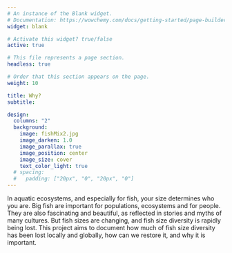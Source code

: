 ```yaml
---
# An instance of the Blank widget.
# Documentation: https://wowchemy.com/docs/getting-started/page-builder/
widget: blank

# Activate this widget? true/false
active: true

# This file represents a page section.
headless: true

# Order that this section appears on the page.
weight: 10

title: Why?
subtitle:

design:
  columns: "2"
  background:
    image: fishMix2.jpg
    image_darken: 1.0
    image_parallax: true
    image_position: center
    image_size: cover
    text_color_light: true
  # spacing:
  #   padding: ["20px", "0", "20px", "0"]
---
```


In aquatic ecosystems, and especially for fish, your size determines who you are. Big fish are important for populations, ecosystems and for people. They are also fascinating and beautiful, as reflected in stories and myths of many cultures. But fish sizes are changing, and fish size diversity is rapidly being lost. This project aims to document how much of fish size diversity has been lost locally and globally, how can we restore it, and why it is important. 


<!---
Ever heard **“the fish were bigger in my day”**?

But were they? And what’s going to happen next?

Science needs data to answer these questions.

**But first, why does size matter?**
In the ocean size can be key in determining how long you live, how many offspring you have, and how you respond to environmental conditions. Although they will grow to reach different shapes, sizes, and explore different habitats, most fish start out as tiny larvae. Larval fish can be orders of magnitude smaller than their adult size. A larval sunfish (or mola mola) can fit on your fingertips, but adults weigh up to ~1,000 kg (a dramatic increase in size). Meanwhile, larval tuna are the same size as larval anchovy (both ~3-4 mm), despite tuna growing up to ~3.7 m long (largest recorded) whilst anchovy max. out at ~10-25 cm.

**It's a big eat small world.**
In a fluid environment where a half-eaten meal can be swept away, and without hands or claws to manipulate prey, a vast majority of fish swallow their prey whole. This means most fish can only eat prey that are smaller than them (although there are notable exceptions, aka great white sharks). This means that not only do large adult tuna feed on anchovy, but also that (tiny) larval tuna can be eaten by an adult anchovy! Contrast this with the classic food chain scenario of a savannah ecosystem, where a baby lion is most certainly not at risk of being eaten by a full-grown antelope (i.e. predator or prey status doesn't depend on size), and you can see how big a role size plays in our aquatic environments.

**Size is important in other ways.**
The biggest adults also often produce the most offspring. Thus a large number of big adults generally means more offspring for the next generation. Large fish can also be vital for maintaining ecosystem health and structure; they are able to feed up on prey, and provide services to the ecosystem, that smaller fish have less capacity for. Large fish, like large elephants roaming a savannah, polar bears in the Arctic, or elk moving through a forest, are also wonderful to witness in their environment; and large fish have important cultural and intrinsic values for many human societies.

**Fish sizes are changing and size diversity is rapidly being lost.**
Fish size diversity (the range of sizes, and the number of large versus small individuals) is changing. This is first and foremost due to fishing. Most harvested fish populations now consist largely of young individuals that never get a chance to grow big (and provide the ecosystem services we appreciate, or produce large numbers of offspring for the next generation). Fish maximum and average body sizes are also changing due to global warming, although we don’t yet fully understand how and need more data on.

We can use information on fish sizes to tell us about population structure (how many fish are out there, whether the population is growing or declining, and how to estimate what will happen in the future) along with broader ecosystem functioning. 

This project aims to document and understand how fish sizes have been and are being changed by humans, what we have lost already, how can we restore it, and to highlight why it is important.  
-->
